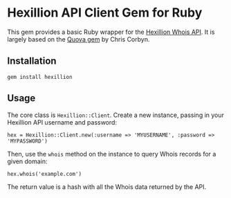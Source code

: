 Hexillion API Client Gem for Ruby
=================================

This gem provides a basic Ruby wrapper for the [Hexillion Whois API](http://hexillion.com/whois/). 
It is largely based on the [Quova gem](http://github.com/d11wtq/quova/) by Chris Corbyn.

Installation
------------

`gem install hexillion`

Usage
-----

The core class is `Hexillion::Client`. Create a new instance, passing in your Hexillion API 
username and password:

`hex = Hexillion::Client.new(:username => 'MYUSERNAME', :password => 'MYPASSWORD')`

Then, use the `whois` method on the instance to query Whois records for a given domain:

`hex.whois('example.com')`

The return value is a hash with all the Whois data returned by the API.